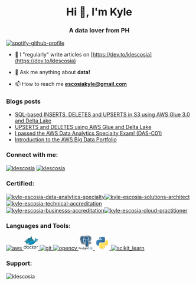 <h1 align="center">Hi 👋, I'm Kyle</h1>
<h3 align="center">A data lover from PH</h3>

[![spotify-github-profile](https://spotify-github-profile.vercel.app/api/view?uid=12149390486&cover_image=true&theme=novatorem&bar_color=4e6fb1&bar_color_cover=true)](https://spotify-github-profile.vercel.app/api/view?uid=12149390486&redirect=true)


- 📝 I "regularly" write articles on [https://dev.to/klescosia](https://dev.to/klescosia)

- 💬 Ask me anything about **data!**

- 📫 How to reach me **escosiakyle@gmail.com**

### Blogs posts
<!-- BLOG-POST-LIST:START -->
- [SQL-based INSERTS, DELETES and UPSERTS in S3 using AWS Glue 3.0 and Delta Lake](https://dev.to/awscommunity-asean/sql-based-inserts-deletes-and-upserts-in-s3-using-aws-glue-3-0-and-delta-lake-42f0)
- [UPSERTS and DELETES using AWS Glue and Delta Lake](https://dev.to/awscommunity-asean/making-your-data-lake-acid-compliant-using-aws-glue-and-delta-lake-gk9)
- [I passed the AWS Data Analytics Specialty Exam! &lpar;DAS-C01&rpar;](https://dev.to/awscommunity-asean/i-passed-the-aws-data-analytics-specialty-exam-das-c01-3a83)
- [Introduction to the AWS Big Data Portfolio](https://dev.to/awscommunity-asean/introduction-to-the-aws-big-data-portfolio-2539)
<!-- BLOG-POST-LIST:END -->

<h3 align="left">Connect with me:</h3>
<p align="left">
<a href="https://dev.to/klescosia" target="blank"><img align="center" src="https://cdn.jsdelivr.net/npm/simple-icons@3.0.1/icons/dev-dot-to.svg" alt="klescosia" height="30" width="40" /></a>
<a href="https://linkedin.com/in/klescosia" target="blank"><img align="center" src="https://raw.githubusercontent.com/rahuldkjain/github-profile-readme-generator/master/src/images/icons/Social/linked-in-alt.svg" alt="klescosia" height="30" width="40" /></a>
</p>

<h3 align="left">Certified:</h3>
<p align="left">
  <a href="https://www.credly.com/badges/3faf45f0-d0b7-4737-87b2-79df4590a234/public_url" target="blank"><img align="center" src="https://images.credly.com/size/340x340/images/2b31a8f4-92c4-468d-87eb-33115d97f6f5/AWS-DataAnalytics-Specialty-2020.png" alt="kyle-escosia-data-analytics-specialty" height="130" width="130" /></a><a href="https://www.credly.com/badges/6fc864ee-9062-48d0-bf07-ba34824e27d8" target="blank"><img align="center" src="https://images.credly.com/size/340x340/images/4bc21d8b-4afe-4fbd-9a90-a9de8bf7b240/AWS-SolArchitect-Associate-2020.png" alt="kyle-escosia-solutions-architect" height="130" width="130" /></a><a href="https://www.credly.com/badges/8ac29a7f-443d-4ce5-8b5b-fb2212670a2f" target="blank"><img align="center" src="https://images.credly.com/size/340x340/images/429455ef-4a2b-4520-954e-8dd15c817b27/PartnerAccreditation-Technical.png" alt="kyle-escosia-technical-accreditation" height="130" width="130" /></a><a href="https://www.credly.com/badges/3d2a1091-8dd4-459a-894f-56b864ccbf66" target="blank"><img align="center" src="https://images.credly.com/size/340x340/images/f5e8b53f-b205-4109-9795-572ccec04cfe/PartnerAccreditation-Business.png" alt="kyle-escosia-businesss-accreditation" height="130" width="130" /></a><a href="https://www.credly.com/badges/25fdadd3-8746-4e6f-9401-e9749d596e1f" target="blank"><img align="center" src="https://images.credly.com/size/340x340/images/68468004-5a85-4f3b-bc58-590773979486/AWS-CloudPractitioner-2020.png" alt="kyle-escosia-cloud-practitioner" height="130" width="130" /></a>
</p>

<h3 align="left">Languages and Tools:</h3>
<p align="left"> <a href="https://aws.amazon.com" target="_blank"> <img src="https://avatars.githubusercontent.com/u/2232217?s=200&v=4" alt="aws" width="40" height="40"/> </a> <a href="https://www.docker.com/" target="_blank"> <img src="https://raw.githubusercontent.com/devicons/devicon/master/icons/docker/docker-original-wordmark.svg" alt="docker" width="40" height="40"/> </a> <a href="https://git-scm.com/" target="_blank"> <img src="https://www.vectorlogo.zone/logos/git-scm/git-scm-icon.svg" alt="git" width="40" height="40"/> </a> <a href="https://opencv.org/" target="_blank"> <img src="https://www.vectorlogo.zone/logos/opencv/opencv-icon.svg" alt="opencv" width="40" height="40"/> </a> <a href="https://www.postgresql.org" target="_blank"> <img src="https://raw.githubusercontent.com/devicons/devicon/master/icons/postgresql/postgresql-original-wordmark.svg" alt="postgresql" width="40" height="40"/> </a> <a href="https://www.python.org" target="_blank"> <img src="https://raw.githubusercontent.com/devicons/devicon/master/icons/python/python-original.svg" alt="python" width="40" height="40"/> </a> <a href="https://scikit-learn.org/" target="_blank"> <img src="https://upload.wikimedia.org/wikipedia/commons/0/05/Scikit_learn_logo_small.svg" alt="scikit_learn" width="40" height="40"/> </a> </p>

<h3 align="left">Support:</h3>
<p><a href="https://www.buymeacoffee.com/klescosia "> <img align="left" src="https://cdn.buymeacoffee.com/buttons/v2/default-yellow.png" height="50" width="210" alt="klescosia " /></a></p><br><br>


